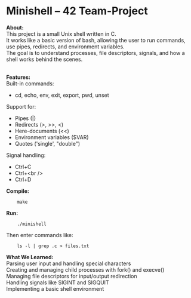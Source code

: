# Minishell – 42 Team-Project
**About:**<br />
This project is a small Unix shell written in C.<br />
It works like a basic version of bash, allowing the user to run commands, use pipes, redirects, and environment variables.<br />
The goal is to understand processes, file descriptors, signals, and how a shell works behind the scenes.
<br/><br/>

**Features:**<br />
Built-in commands:<br />
- cd, echo, env, exit, export, pwd, unset<br />

Support for:
- Pipes (|)<br />
- Redirects (>, >>, <)<br />
- Here-documents (<<)<br />
- Environment variables ($VAR)<br />
- Quotes ('single', "double")<br />

Signal handling:
- Ctrl+C<br />
- Ctrl+\<br />
- Ctrl+D<br />

**Compile:**

        make

**Run:**

        ./minishell

Then enter commands like:

        ls -l | grep .c > files.txt

**What We Learned:**<br />
    Parsing user input and handling special characters<br />
    Creating and managing child processes with fork() and execve()<br />
    Managing file descriptors for input/output redirection<br />
    Handling signals like SIGINT and SIGQUIT<br />
    Implementing a basic shell environment
